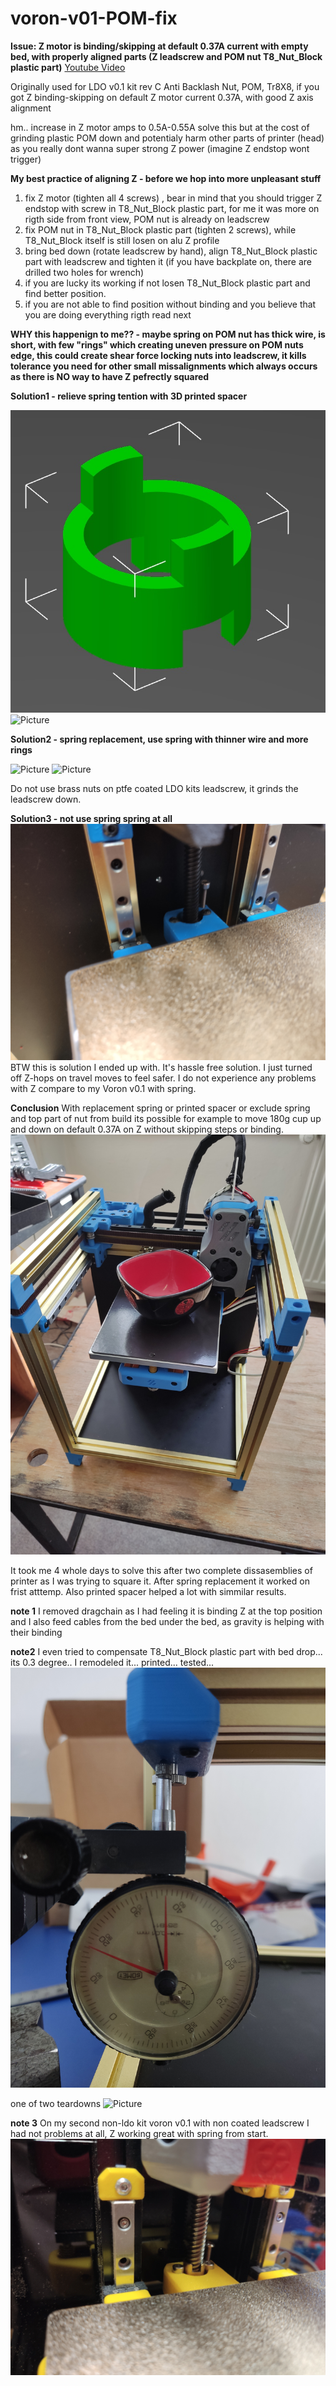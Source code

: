 # voron-v01-POM-fix
**Issue: Z motor is binding/skipping at default 0.37A current with empty bed, with properly aligned parts (Z leadscrew and  POM nut T8_Nut_Block plastic part)**
[Youtube Video](https://youtu.be/tI24zk7298Q )

Originally used for LDO v0.1 kit rev C Anti Backlash Nut, POM, Tr8X8, if you got Z binding-skipping on default Z motor current 0.37A, with good Z axis alignment

hm.. increase in Z motor amps to 0.5A-0.55A solve this but at the cost of grinding plastic POM down and potentialy harm other parts of printer (head) as you really dont wanna super strong Z power (imagine Z endstop wont trigger)

**My best practice of aligning Z - before we hop into more unpleasant stuff**
1. fix Z motor (tighten all 4 screws) , bear in mind that you should trigger Z endstop with screw in T8_Nut_Block plastic part, for me it was more on rigth side from front view, POM nut is already on leadscrew
2. fix POM nut in T8_Nut_Block plastic part (tighten 2 screws), while T8_Nut_Block itself is still losen on alu Z profile
3. bring bed down (rotate leadscrew by hand), align T8_Nut_Block plastic part with leadscrew and tighten it (if you have backplate on, there are drilled two holes for wrench)
4. if you are lucky its working if not losen T8_Nut_Block plastic part and find better position.
5. if you are not able to find position without binding and you believe that you are doing everything rigth read next

**WHY this happenign to me?? - maybe spring on POM nut has thick wire, is short, with few "rings" which creating uneven pressure on POM nuts edge, this could create shear force locking nuts into leadscrew, it kills tolerance you need for other small missalignments which always occurs as there is NO way to have Z pefrectly squared**

**Solution1 - relieve spring tention with 3D printed spacer**

![Picture](pictures/spacer_model.jpg)
![Picture](pictures/POM_with_spacer.jpg) 

**Solution2 - spring replacement, use spring with thinner wire and more rings**

![Picture](pictures/POM_spring_variations.jpg)
![Picture](pictures/POM_with_replacement_spring.jpg)

Do not use brass nuts on ptfe coated LDO kits leadscrew, it grinds the leadscrew down.

**Solution3 - not use spring spring at all**
![Picture](pictures/without_spring.jpg)
BTW this is solution I ended up with. It's hassle free solution. I just turned off Z-hops on travel moves to feel safer. I do not experience any problems with Z compare to my Voron v0.1 with spring.

**Conclusion**
With replacement spring or printed spacer or exclude spring and top part of nut from build its possible for example to move 180g cup up and down on default 0.37A on Z without skipping steps or binding.
![Picture](pictures/180g_cup.jpg)

It took me 4 whole days to solve this after two complete dissasemblies of printer as I was trying to square it. After spring replacement it worked on frist atttemp. Also printed spacer helped a lot with simmilar results.

**note 1**
I removed dragchain as I had feeling it is binding Z at the top position and I also feed cables from the bed under the bed, as gravity is helping with their binding

**note2**
I even tried to compensate T8_Nut_Block plastic part with bed drop... its 0.3 degree.. I remodeled it... printed... tested...
![Picture](pictures/desperate_attemp.jpg)

one of two teardowns
![Picture](pictures/teardown.jpg )

**note 3**
On my second non-ldo kit voron v0.1 with non coated leadscrew I had not problems at all, Z working great with spring from start.
![Picture](pictures/non_ptfecoated_leadscrew.jpg )
